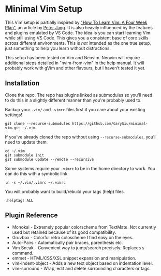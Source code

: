 # Minimal Vim Setup

This Vim setup is partially inspired by ["How To Learn Vim: A Four Week
Plan"](https://medium.com/actualize-network/how-to-learn-vim-a-four-week-plan-cd8b376a9b85),
an article by [Peter Jang](https://medium.com/@peterxjang). It is also heavily
influenced by the features and plugins emulated by VS Code. The idea is you can start
learning Vim while still using VS Code. This gives you a consistent base of core skills
across different environments. This is *not* intended as the one true setup, just
something to help you learn without distractions.

This setup has been tested on Vim and Neovim. Neovim will require additional steps
detailed in "nvim-from-vim" in the help manual. It will probably work with gVim and
other flavours, but I haven't tested it yet.

## Installation

Clone the repo. The repo has plugins linked as submodules so you'll need to do this
in a slightly different manner than you're probably used to.

Backup your `.vim/` and `.vimrc` files first if you care about your existing settings!

```
git clone --recurse-submodules https://github.com/GarySiu/minimal-vim.git ~/.vim
```

If you've already cloned the repo without using `--recurse-submodules`, you'll need to
update them.

```
cd ~/.vim
git submodule init
git submodule update --remote --recursive
```

Some systems require your `.vimrc` to be in the home directory to work. You can do this
with a symbolic link.

`ln -s ~/.vim/.vimrc ~/.vimrc`

You will probably want to build/rebuild your tags (help) files.

```
:helptags ALL
```


## Plugin Reference

* Monokai - Extremely popular colorscheme from TextMate. Not currently used but
  retained because of its good compatibility.
* Gruvbox - Colorful retro coloscheme I find easy on the eyes.
* Auto-Pairs - Automatically pair braces, parenthesis etc.
* Vim Sneak - Convenient way to jump/search precisely. Replaces s command.
* emmet - HTML/CSS/XSL snippet expansion and manipulation.
* vim-indent-object - Adds a new text object based on indentation level.
* vim-surround - Wrap, edit and delete surrounding characters or tags.
